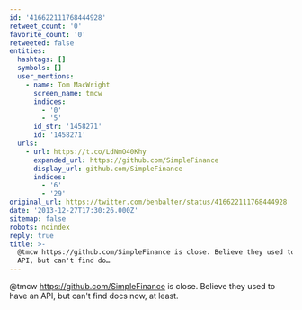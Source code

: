 ```yaml
---
id: '416622111768444928'
retweet_count: '0'
favorite_count: '0'
retweeted: false
entities:
  hashtags: []
  symbols: []
  user_mentions:
    - name: Tom MacWright
      screen_name: tmcw
      indices:
        - '0'
        - '5'
      id_str: '1458271'
      id: '1458271'
  urls:
    - url: https://t.co/LdNmO40Khy
      expanded_url: https://github.com/SimpleFinance
      display_url: github.com/SimpleFinance
      indices:
        - '6'
        - '29'
original_url: https://twitter.com/benbalter/status/416622111768444928
date: '2013-12-27T17:30:26.000Z'
sitemap: false
robots: noindex
reply: true
title: >-
  @tmcw https://github.com/SimpleFinance is close. Believe they used to have an
  API, but can't find do…
---
```


@tmcw https://github.com/SimpleFinance is close. Believe they used to have an API, but can't find docs now, at least.